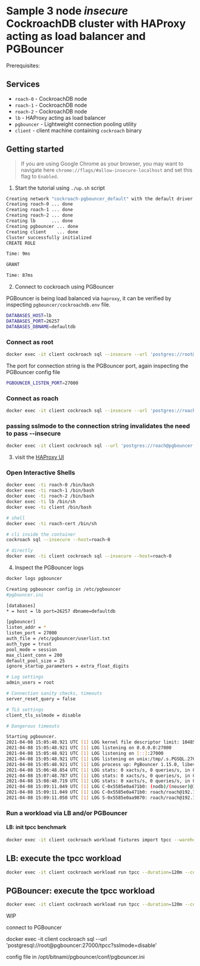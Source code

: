 # Sample 3 node *insecure* CockroachDB cluster with HAProxy acting as load balancer and PGBouncer

Prerequisites:

## Services
* `roach-0` - CockroachDB node
* `roach-1` - CockroachDB node
* `roach-2` - CockroachDB node
* `lb` - HAProxy acting as load balancer
* `pgbouncer` - Lightweight connection pooling utility
* `client` - client machine containing `cockroach` binary

## Getting started
>If you are using Google Chrome as your browser, you may want to navigate here `chrome://flags/#allow-insecure-localhost` and set this flag to `Enabled`.

1. Start the tutorial using `./up.sh` script

```bash
Creating network "cockroach-pgbouncer_default" with the default driver
Creating roach-0 ... done
Creating roach-1 ... done
Creating roach-2 ... done
Creating lb      ... done
Creating pgbouncer ... done
Creating client    ... done
Cluster successfully initialized
CREATE ROLE

Time: 9ms

GRANT

Time: 87ms
```

2. Connect to cockroach using PGBouncer

PGBouncer is being load balanced via `haproxy`, it can be verified by inspecting `pgbouncer/cockroachdb.env` file.

```bash
DATABASES_HOST=lb
DATABASES_PORT=26257
DATABASES_DBNAME=defaultdb
```

### Connect as root

```bash
docker exec -it client cockroach sql --insecure --url 'postgres://root@pgbouncer:27000'
```

The port for connection string is the PGBouncer port, again inspecting the PGBouncer config file

```bash
PGBOUNCER_LISTEN_PORT=27000
```

### Connect as roach

```bash
docker exec -it client cockroach sql --insecure --url 'postgres://roach@pgbouncer:27000'
```

### passing sslmode to the connection string invalidates the need to pass --insecure

```bash
docker exec -it client cockroach sql --url 'postgres://roach@pgbouncer:27000?sslmode=disable'
```

3. visit the [HAProxy UI](http://localhost:8081)

### Open Interactive Shells
```bash
docker exec -ti roach-0 /bin/bash
docker exec -ti roach-1 /bin/bash
docker exec -ti roach-2 /bin/bash
docker exec -ti lb /bin/sh
docker exec -ti client /bin/bash

# shell
docker exec -ti roach-cert /bin/sh

# cli inside the container
cockroach sql --insecure --host=roach-0

# directly
docker exec -ti client cockroach sql --insecure --host=roach-0
```

4. Inspect the PGBouncer logs

```bash
docker logs pgbouncer
```

```bash
Creating pgbouncer config in /etc/pgbouncer
#pgbouncer.ini

[databases]
* = host = lb port=26257 dbname=defaultdb

[pgbouncer]
listen_addr = *
listen_port = 27000
auth_file = /etc/pgbouncer/userlist.txt
auth_type = trust
pool_mode = session
max_client_conn = 200
default_pool_size = 25
ignore_startup_parameters = extra_float_digits

# Log settings
admin_users = root

# Connection sanity checks, timeouts
server_reset_query = false

# TLS settings
client_tls_sslmode = disable

# Dangerous timeouts

Starting pgbouncer.
2021-04-08 15:05:48.921 UTC [1] LOG kernel file descriptor limit: 1048576 (hard: 1048576); max_client_conn: 200, max expected fd use: 212
2021-04-08 15:05:48.921 UTC [1] LOG listening on 0.0.0.0:27000
2021-04-08 15:05:48.921 UTC [1] LOG listening on [::]:27000
2021-04-08 15:05:48.921 UTC [1] LOG listening on unix:/tmp/.s.PGSQL.27000
2021-04-08 15:05:48.921 UTC [1] LOG process up: PgBouncer 1.15.0, libevent 2.1.8-stable (epoll), adns: c-ares 1.15.0, tls: LibreSSL 2.7.5
2021-04-08 15:06:48.854 UTC [1] LOG stats: 0 xacts/s, 0 queries/s, in 0 B/s, out 0 B/s, xact 0 us, query 0 us, wait 0 us
2021-04-08 15:07:48.787 UTC [1] LOG stats: 0 xacts/s, 0 queries/s, in 0 B/s, out 0 B/s, xact 0 us, query 0 us, wait 0 us
2021-04-08 15:08:48.719 UTC [1] LOG stats: 0 xacts/s, 0 queries/s, in 0 B/s, out 0 B/s, xact 0 us, query 0 us, wait 0 us
2021-04-08 15:09:11.049 UTC [1] LOG C-0x5585e0a471b0: (nodb)/(nouser)@192.168.48.7:55214 registered new auto-database: db=roach
2021-04-08 15:09:11.049 UTC [1] LOG C-0x5585e0a471b0: roach/roach@192.168.48.7:55214 login attempt: db=roach user=roach tls=no
2021-04-08 15:09:11.050 UTC [1] LOG S-0x5585e0aa9870: roach/roach@192.168.48.5:26257 new connection to server (from 192.168.48.6:58200)
```

### Run a workload via LB and/or PGBouncer

#### LB: init tpcc benchmark

```bash
docker exec -it client cockroach workload fixtures import tpcc --warehouses=10 'postgresql://root@lb:26257/tpcc?sslmode=disable'
```

## LB: execute the tpcc workload

```bash
docker exec -it client cockroach workload run tpcc --duration=120m --concurrency=3 --max-rate=1000 --tolerate-errors --warehouses=10 --conns 60 --ramp=1m --workers=100 'postgresql://root@lb:26257/tpcc?sslmode=disable'
```

## PGBouncer: execute the tpcc workload

```bash
docker exec -it client cockroach workload run tpcc --duration=120m --concurrency=3 --max-rate=1000 --tolerate-errors --warehouses=10 --conns 60 --ramp=1m --workers=100 'postgresql://root@pgbouncer:27000/tpcc?sslmode=disable'
```







WIP

connect to PGBouncer

docker exec -it client cockroach sql --url 'postgresql://root@pgbouncer:27000/tpcc?sslmode=disable'

config file in /opt/bitnami/pgbouncer/conf/pgbouncer.ini
